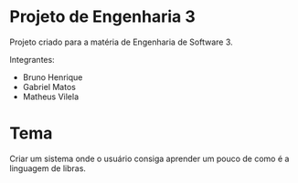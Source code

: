 # Projeto de Engenharia 3
Projeto criado para a matéria de Engenharia de Software 3.

Integrantes: 
- Bruno Henrique
- Gabriel Matos
- Matheus Vilela

# Tema
Criar um sistema onde o usuário consiga aprender um pouco de como é a linguagem de libras. 
